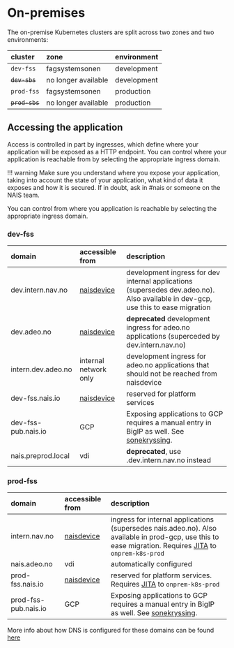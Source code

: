 # On-premises

The on-premise Kubernetes clusters are split across two zones and two environments:

| cluster | zone | environment |
| :--- | :--- | :--- |
| `dev-fss` | fagsystemsonen | development |
| ~~`dev-sbs`~~ | no longer available | development |
| `prod-fss` | fagsystemsonen | production |
| ~~`prod-sbs`~~ | no longer available | production |

## Accessing the application

Access is controlled in part by ingresses, which define where your application will be exposed as a HTTP endpoint. You can control where your application is reachable from by selecting the appropriate ingress domain.

!!! warning
    Make sure you understand where you expose your application, taking into account the state of your application, what kind of data it exposes and how it is secured. If in doubt, ask in \#nais or someone on the NAIS team.


You can control from where you application is reachable by selecting the appropriate ingress domain.

### dev-fss

| domain | accessible from | description |
| :--- | :--- | :--- |
| dev.intern.nav.no | [naisdevice](../device/) | development ingress for dev internal applications (supersedes dev.adeo.no). Also available in dev-gcp, use this to ease migration |
| dev.adeo.no | [naisdevice](../device/) | **deprecated** development ingress for adeo.no applications (superceded by dev.intern.nav.no) |
| intern.dev.adeo.no | internal network only | development ingress for adeo.no applications that should not be reached from naisdevice |
| dev-fss.nais.io | [naisdevice](../device/) | reserved for platform services |
| dev-fss-pub.nais.io | GCP | Exposing applications to GCP requires a manual entry in BigIP as well. See [sonekryssing]. |
| nais.preprod.local | vdi | **deprecated**, use .dev.intern.nav.no instead |

### prod-fss

| domain | accessible from | description |
| :--- | :--- | :--- |
| intern.nav.no | [naisdevice](../device/) | ingress for internal applications (supersedes nais.adeo.no). Also available in prod-gcp, use this to ease migration. Requires [JITA](../device/jita.md) to `onprem-k8s-prod` |
| nais.adeo.no | vdi | automatically configured |
| prod-fss.nais.io | [naisdevice](../device/) | reserved for platform services. Requires [JITA](../device/jita.md) to `onprem-k8s-prod` |
| prod-fss-pub.nais.io | GCP | Exposing applications to GCP requires a manual entry in BigIP as well. See [sonekryssing].|


More info about how DNS is configured for these domains can be found [here](../appendix/ingress-dns.md)

[sonekryssing]: migrating-to-gcp.md#how-do-i-reach-an-application-found-on-premises-from-my-application-in-gcp
